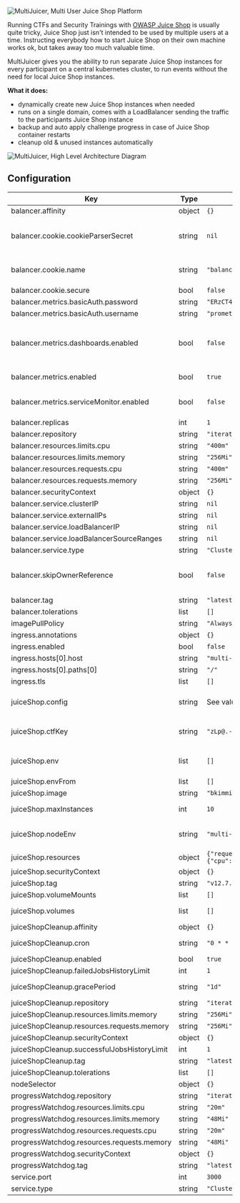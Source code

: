 ![MultiJuicer, Multi User Juice Shop Platform](https://raw.githubusercontent.com/iteratec/multi-juicer/master/images/multijuicer-cover.svg)

Running CTFs and Security Trainings with [OWASP Juice Shop](https://github.com/bkimminich/juice-shop) is usually quite tricky, Juice Shop just isn't intended to be used by multiple users at a time.
Instructing everybody how to start Juice Shop on their own machine works ok, but takes away too much valuable time.

MultiJuicer gives you the ability to run separate Juice Shop instances for every participant on a central kubernetes cluster, to run events without the need for local Juice Shop instances.

**What it does:**

- dynamically create new Juice Shop instances when needed
- runs on a single domain, comes with a LoadBalancer sending the traffic to the participants Juice Shop instance
- backup and auto apply challenge progress in case of Juice Shop container restarts
- cleanup old & unused instances automatically

![MultiJuicer, High Level Architecture Diagram](https://raw.githubusercontent.com/iteratec/multi-juicer/master/images/high-level-architecture.svg)

## Configuration

| Key                                         | Type   | Default                                        | Description                                                                                                                                                                                                                                                           |
| ------------------------------------------- | ------ | ---------------------------------------------- | --------------------------------------------------------------------------------------------------------------------------------------------------------------------------------------------------------------------------------------------------------------------- |
| balancer.affinity                           | object | `{}`                                           |                                                                                                                                                                                                                                                                       |
| balancer.cookie.cookieParserSecret          | string | `nil`                                          | Set this to a fixed random alpa-numeric string (recommended length 24 chars). If not set this get randomly generated with every helm upgrade, each rotation invalidates all active cookies / sessions requirering users to login again.                               |
| balancer.cookie.name                        | string | `"balancer"`                                   | Changes the cookies name used to identify teams. Note will automatically be prefixed with "\_\_Secure-" when balancer.cookie.secure is set to `true`                                                                                                                  |
| balancer.cookie.secure                      | bool   | `false`                                        |                                                                                                                                                                                                                                                                       |
| balancer.metrics.basicAuth.password         | string | `"ERzCT4pwBDxfCKRGmfrMa8KQ8sXf8GKy"`           | Should be changed when metrics are enabled.                                                                                                                                                                                                                           |
| balancer.metrics.basicAuth.username         | string | `"prometheus-scraper"`                         |                                                                                                                                                                                                                                                                       |
| balancer.metrics.dashboards.enabled         | bool   | `false`                                        | if true, creates a Grafana Dashboard Config Map. (also requires metrics.enabled to be true). These will automatically be imported by Grafana when using the Grafana helm chart, see: https://github.com/helm/charts/tree/master/stable/grafana#sidecar-for-dashboards |
| balancer.metrics.enabled                    | bool   | `true`                                         | enables prometheus metrics for the balancer. If set to true you should change the prometheus-scraper password                                                                                                                                                         |
| balancer.metrics.serviceMonitor.enabled     | bool   | `false`                                        | If true, creates a Prometheus Operator ServiceMonitor (also requires metrics.enabled to be true). This will also deploy a servicemonitor which monitors metrics from the Juice Shop instances                                                                         |
| balancer.replicas                           | int    | `1`                                            |                                                                                                                                                                                                                                                                       |
| balancer.repository                         | string | `"iteratec/juice-balancer"`                    |                                                                                                                                                                                                                                                                       |
| balancer.resources.limits.cpu               | string | `"400m"`                                       |                                                                                                                                                                                                                                                                       |
| balancer.resources.limits.memory            | string | `"256Mi"`                                      |                                                                                                                                                                                                                                                                       |
| balancer.resources.requests.cpu             | string | `"400m"`                                       |                                                                                                                                                                                                                                                                       |
| balancer.resources.requests.memory          | string | `"256Mi"`                                      |                                                                                                                                                                                                                                                                       |
| balancer.securityContext                    | object | `{}`                                           |                                                                                                                                                                                                                                                                       |
| balancer.service.clusterIP                  | string | `nil`                                          | internal cluster service IP                                                                                                                                                                                                                                           |
| balancer.service.externalIPs                | string | `nil`                                          | IP address to assign to load balancer (if supported)                                                                                                                                                                                                                  |
| balancer.service.loadBalancerIP             | string | `nil`                                          | IP address to assign to load balancer (if supported)                                                                                                                                                                                                                  |
| balancer.service.loadBalancerSourceRanges   | string | `nil`                                          | list of IP CIDRs allowed access to lb (if supported)                                                                                                                                                                                                                  |
| balancer.service.type                       | string | `"ClusterIP"`                                  | Kubernetes service type                                                                                                                                                                                                                                               |
| balancer.skipOwnerReference                 | bool   | `false`                                        | If set to true this skips setting ownerReferences on the teams JuiceShop Deployment and Services. This lets MultiJuicer run in older kubernetes cluster which don't support the reference type or the app/v1 deployment type                                          |
| balancer.tag                                | string | `"latest"`                                     | Number of replicas of the juice-balancer deployment                                                                                                                                                                                                                   |
| balancer.tolerations                        | list   | `[]`                                           |                                                                                                                                                                                                                                                                       |
| imagePullPolicy                             | string | `"Always"`                                     |                                                                                                                                                                                                                                                                       |
| ingress.annotations                         | object | `{}`                                           |                                                                                                                                                                                                                                                                       |
| ingress.enabled                             | bool   | `false`                                        |                                                                                                                                                                                                                                                                       |
| ingress.hosts[0].host                       | string | `"multi-juicer.local"`                         |                                                                                                                                                                                                                                                                       |
| ingress.hosts[0].paths[0]                   | string | `"/"`                                          |                                                                                                                                                                                                                                                                       |
| ingress.tls                                 | list   | `[]`                                           |                                                                                                                                                                                                                                                                       |
| juiceShop.config                            | string | See values.yaml for full details               | Specify a custom Juice Shop config.yaml. See the JuiceShop Config Docs for more detail: https://pwning.owasp-juice.shop/part1/customization.html#yaml-configuration-file                                                                                              |
| juiceShop.ctfKey                            | string | `"zLp@.-6fMW6L-7R3b!9uR_K!NfkkTr"`             | Change the key when hosting a CTF event. This key gets used to generate the challenge flags. See: https://pwning.owasp-juice.shop/part1/ctf.html#overriding-the-ctfkey                                                                                                |
| juiceShop.env                               | list   | `[]`                                           | Optional environment variables to set for each JuiceShop instance (see: https://kubernetes.io/docs/tasks/inject-data-application/define-environment-variable-container/)                                                                                              |
| juiceShop.envFrom                           | list   | `[]`                                           |                                                                                                                                                                                                                                                                       |
| juiceShop.image                             | string | `"bkimminich/juice-shop"`                      | Juice Shop Image to use                                                                                                                                                                                                                                               |
| juiceShop.maxInstances                      | int    | `10`                                           | Specifies how many JuiceShop instances MultiJuicer should start at max. Set to -1 to remove the max Juice Shop instance cap                                                                                                                                           |
| juiceShop.nodeEnv                           | string | `"multi-juicer"`                               | Specify a custom NODE_ENV for JuiceShop. If value is changed to something other than 'multi-juicer' it's not possible to set a custom config via `juiceShop.config`.                                                                                                  |
| juiceShop.resources                         | object | `{"requests":{"cpu":"150m","memory":"200Mi"}}` | Optional resources definitions to set for each JuiceShop instance                                                                                                                                                                                                     |
| juiceShop.securityContext                   | object | `{}`                                           |                                                                                                                                                                                                                                                                       |
| juiceShop.tag                               | string | `"v12.7.1"`                                    |                                                                                                                                                                                                                                                                       |
| juiceShop.volumeMounts                      | list   | `[]`                                           |                                                                                                                                                                                                                                                                       |
| juiceShop.volumes                           | list   | `[]`                                           | Optional Volumes to set for each JuiceShop instance (see: https://kubernetes.io/docs/concepts/storage/volumes/)                                                                                                                                                       |
| juiceShopCleanup.affinity                   | object | `{}`                                           |                                                                                                                                                                                                                                                                       |
| juiceShopCleanup.cron                       | string | `"0 * * * *"`                                  | Cron in which the clean up job is run. Defaults to once in an hour. Change this if your grace period if shorter than 1 hour                                                                                                                                           |
| juiceShopCleanup.enabled                    | bool   | `true`                                         |                                                                                                                                                                                                                                                                       |
| juiceShopCleanup.failedJobsHistoryLimit     | int    | `1`                                            |                                                                                                                                                                                                                                                                       |
| juiceShopCleanup.gracePeriod                | string | `"1d"`                                         | Specifies when Juice Shop instances will be deleted when unused for that period.                                                                                                                                                                                      |
| juiceShopCleanup.repository                 | string | `"iteratec/cleaner"`                           |                                                                                                                                                                                                                                                                       |
| juiceShopCleanup.resources.limits.memory    | string | `"256Mi"`                                      |                                                                                                                                                                                                                                                                       |
| juiceShopCleanup.resources.requests.memory  | string | `"256Mi"`                                      |                                                                                                                                                                                                                                                                       |
| juiceShopCleanup.securityContext            | object | `{}`                                           |                                                                                                                                                                                                                                                                       |
| juiceShopCleanup.successfulJobsHistoryLimit | int    | `1`                                            |                                                                                                                                                                                                                                                                       |
| juiceShopCleanup.tag                        | string | `"latest"`                                     |                                                                                                                                                                                                                                                                       |
| juiceShopCleanup.tolerations                | list   | `[]`                                           |                                                                                                                                                                                                                                                                       |
| nodeSelector                                | object | `{}`                                           |                                                                                                                                                                                                                                                                       |
| progressWatchdog.repository                 | string | `"iteratec/progress-watchdog"`                 |                                                                                                                                                                                                                                                                       |
| progressWatchdog.resources.limits.cpu       | string | `"20m"`                                        |                                                                                                                                                                                                                                                                       |
| progressWatchdog.resources.limits.memory    | string | `"48Mi"`                                       |                                                                                                                                                                                                                                                                       |
| progressWatchdog.resources.requests.cpu     | string | `"20m"`                                        |                                                                                                                                                                                                                                                                       |
| progressWatchdog.resources.requests.memory  | string | `"48Mi"`                                       |                                                                                                                                                                                                                                                                       |
| progressWatchdog.securityContext            | object | `{}`                                           |                                                                                                                                                                                                                                                                       |
| progressWatchdog.tag                        | string | `"latest"`                                     |                                                                                                                                                                                                                                                                       |
| service.port                                | int    | `3000`                                         |                                                                                                                                                                                                                                                                       |
| service.type                                | string | `"ClusterIP"`                                  |                                                                                                                                                                                                                                                                       |
